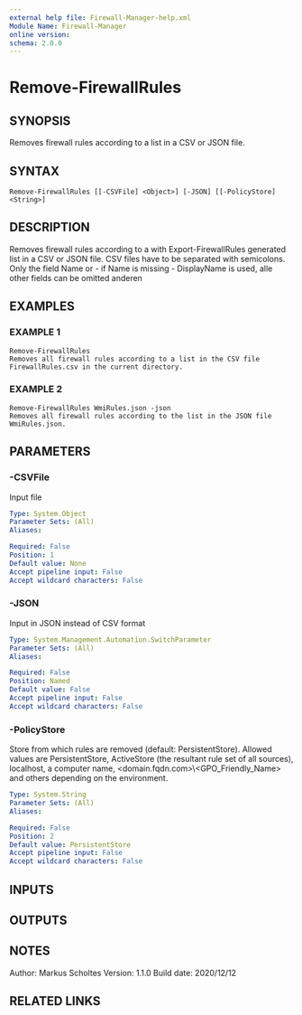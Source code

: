 ```yaml
---
external help file: Firewall-Manager-help.xml
Module Name: Firewall-Manager
online version:
schema: 2.0.0
---
```


# Remove-FirewallRules

## SYNOPSIS
Removes firewall rules according to a list in a CSV or JSON file.

## SYNTAX

```
Remove-FirewallRules [[-CSVFile] <Object>] [-JSON] [[-PolicyStore] <String>]
```

## DESCRIPTION
Removes firewall rules according to a with Export-FirewallRules generated list in a CSV or JSON file.
CSV files have to be separated with semicolons.
Only the field Name or - if Name is missing - DisplayName
is used, alle other fields can be omitted
anderen

## EXAMPLES

### EXAMPLE 1
```
Remove-FirewallRules
Removes all firewall rules according to a list in the CSV file FirewallRules.csv in the current directory.
```

### EXAMPLE 2
```
Remove-FirewallRules WmiRules.json -json
Removes all firewall rules according to the list in the JSON file WmiRules.json.
```

## PARAMETERS

### -CSVFile
Input file

```yaml
Type: System.Object
Parameter Sets: (All)
Aliases:

Required: False
Position: 1
Default value: None
Accept pipeline input: False
Accept wildcard characters: False
```

### -JSON
Input in JSON instead of CSV format

```yaml
Type: System.Management.Automation.SwitchParameter
Parameter Sets: (All)
Aliases:

Required: False
Position: Named
Default value: False
Accept pipeline input: False
Accept wildcard characters: False
```

### -PolicyStore
Store from which rules are removed (default: PersistentStore).
Allowed values are PersistentStore, ActiveStore (the resultant rule set of all sources), localhost,
a computer name, \<domain.fqdn.com\>\\\<GPO_Friendly_Name\> and others depending on the environment.

```yaml
Type: System.String
Parameter Sets: (All)
Aliases:

Required: False
Position: 2
Default value: PersistentStore
Accept pipeline input: False
Accept wildcard characters: False
```

## INPUTS

## OUTPUTS

## NOTES
Author: Markus Scholtes
Version: 1.1.0
Build date: 2020/12/12

## RELATED LINKS
